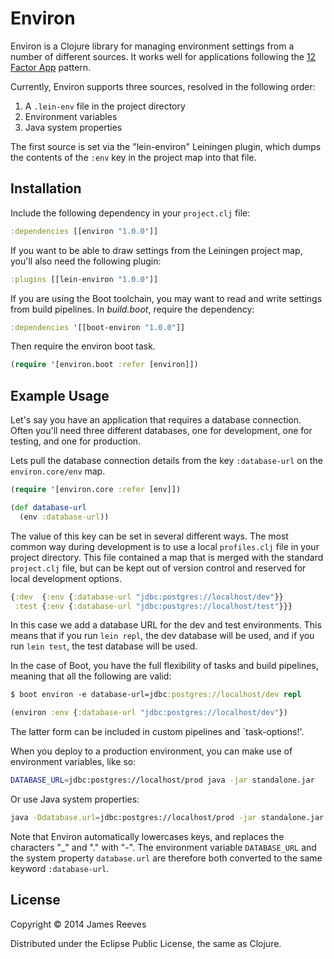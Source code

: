 # Environ

Environ is a Clojure library for managing environment settings from a
number of different sources. It works well for applications following
the [12 Factor App](http://12factor.net/) pattern.

Currently, Environ supports three sources, resolved in the following
order:

1. A `.lein-env` file in the project directory
2. Environment variables
3. Java system properties

The first source is set via the "lein-environ" Leiningen plugin,
which dumps the contents of the `:env` key in the project map into
that file.


## Installation

Include the following dependency in your `project.clj` file:

```clojure
:dependencies [[environ "1.0.0"]]
```

If you want to be able to draw settings from the Leiningen project
map, you'll also need the following plugin:

```clojure
:plugins [[lein-environ "1.0.0"]]
```

If you are using the Boot toolchain, you may want to read and write settings from build pipelines. In *build.boot*, require the dependency:

```clojure
:dependencies '[[boot-environ "1.0.0"]]
```

Then require the environ boot task.

```clojure
(require '[environ.boot :refer [environ]])
```

## Example Usage

Let's say you have an application that requires a database connection.
Often you'll need three different databases, one for development, one
for testing, and one for production.

Lets pull the database connection details from the key `:database-url`
on the `environ.core/env` map.

```clojure
(require '[environ.core :refer [env]])

(def database-url
  (env :database-url))
```

The value of this key can be set in several different ways. The most
common way during development is to use a local `profiles.clj` file in
your project directory. This file contained a map that is merged with
the standard `project.clj` file, but can be kept out of version
control and reserved for local development options.

```clojure
{:dev  {:env {:database-url "jdbc:postgres://localhost/dev"}}
 :test {:env {:database-url "jdbc:postgres://localhost/test"}}}
```

In this case we add a database URL for the dev and test environments.
This means that if you run `lein repl`, the dev database will be used,
and if you run `lein test`, the test database will be used.

In the case of Boot, you have the full flexibility of tasks and build pipelines,
meaning that all the following are valid:

```clojure
$ boot environ -e database-url=jdbc:postgres://localhost/dev repl
```

```clojure
(environ :env {:database-url "jdbc:postgres://localhost/dev"})
```

The latter form can be included in custom pipelines and `task-options!'.

When you deploy to a production environment, you can make use of
environment variables, like so:

```bash
DATABASE_URL=jdbc:postgres://localhost/prod java -jar standalone.jar
```

Or use Java system properties:

```bash
java -Ddatabase.url=jdbc:postgres://localhost/prod -jar standalone.jar
```

Note that Environ automatically lowercases keys, and replaces the
characters "_" and "." with "-". The environment variable
`DATABASE_URL` and the system property `database.url` are therefore
both converted to the same keyword `:database-url`.


## License

Copyright © 2014 James Reeves

Distributed under the Eclipse Public License, the same as Clojure.
